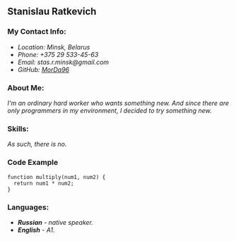 ## Stanislau Ratkevich  

### My Contact Info:  
- _Location: Minsk, Belarus_  
- _Phone: +375 29 533-45-63_  
- _Email: stas.r.minsk@gmail.com_  
- _GitHub: [MorDa96](https://github.com/MorDa96)_

### About Me:  
_I'm an ordinary hard worker who wants something new. And since there are only programmers in my environment, I decided to try something new._
### Skills:  
_As such, there is no._  
### Code Example
```
function multiply(num1, num2) {
  return num1 * num2;
}
```
### Languages:  
- _**Russian** - native speaker._  
- _**English** - A1._  